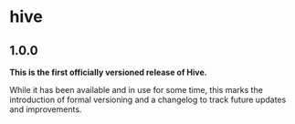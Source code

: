 # hive

## 1.0.0

**This is the first officially versioned release of Hive.**

While it has been available and in use for some time, this marks the introduction of formal versioning and a changelog to track future updates and improvements.